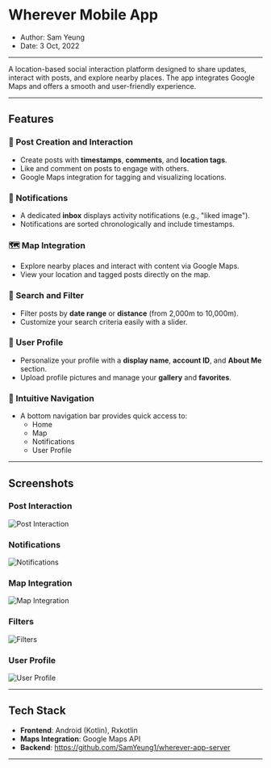 # Wherever Mobile App 
- Author: Sam Yeung
- Date: 3 Oct, 2022
---

A location-based social interaction platform designed to share updates, interact with posts, and explore nearby places. The app integrates Google Maps and offers a smooth and user-friendly experience.

---

## Features

### 📝 Post Creation and Interaction
- Create posts with **timestamps**, **comments**, and **location tags**.
- Like and comment on posts to engage with others.
- Google Maps integration for tagging and visualizing locations.

### 🔔 Notifications
- A dedicated **inbox** displays activity notifications (e.g., "liked image").
- Notifications are sorted chronologically and include timestamps.

### 🗺️ Map Integration
- Explore nearby places and interact with content via Google Maps.
- View your location and tagged posts directly on the map.

### 🔎 Search and Filter
- Filter posts by **date range** or **distance** (from 2,000m to 10,000m).
- Customize your search criteria easily with a slider.

### 👤 User Profile
- Personalize your profile with a **display name**, **account ID**, and **About Me** section.
- Upload profile pictures and manage your **gallery** and **favorites**.

### 📱 Intuitive Navigation
- A bottom navigation bar provides quick access to:
    - Home
    - Map
    - Notifications
    - User Profile

---

## Screenshots
### Post Interaction
![Post Interaction](./screens/1.jpg)

### Notifications
![Notifications](./screens/5.jpg)

### Map Integration
![Map Integration](./screens/4.jpg)

### Filters
![Filters](./screens/3.jpg)

### User Profile
![User Profile](./screens/2.jpg)

---

## Tech Stack
- **Frontend**: Android (Kotlin), Rxkotlin
- **Maps Integration**: Google Maps API
- **Backend**: https://github.com/SamYeung1/wherever-app-server
---
